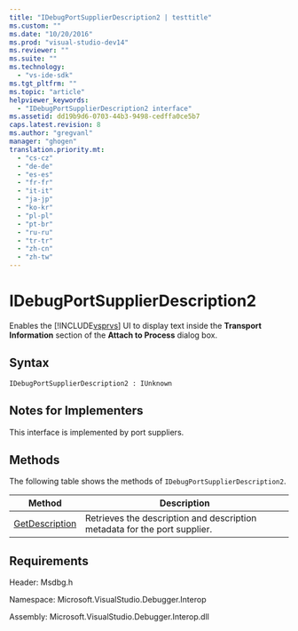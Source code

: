 ```yaml
---
title: "IDebugPortSupplierDescription2 | testtitle"
ms.custom: ""
ms.date: "10/20/2016"
ms.prod: "visual-studio-dev14"
ms.reviewer: ""
ms.suite: ""
ms.technology: 
  - "vs-ide-sdk"
ms.tgt_pltfrm: ""
ms.topic: "article"
helpviewer_keywords: 
  - "IDebugPortSupplierDescription2 interface"
ms.assetid: dd19b9d6-0703-44b3-9498-cedffa0ce5b7
caps.latest.revision: 8
ms.author: "gregvanl"
manager: "ghogen"
translation.priority.mt: 
  - "cs-cz"
  - "de-de"
  - "es-es"
  - "fr-fr"
  - "it-it"
  - "ja-jp"
  - "ko-kr"
  - "pl-pl"
  - "pt-br"
  - "ru-ru"
  - "tr-tr"
  - "zh-cn"
  - "zh-tw"
---
```

# IDebugPortSupplierDescription2
Enables the [!INCLUDE[vsprvs](../code-quality/includes/vsprvs_md.md)] UI to display text inside the **Transport Information** section of the **Attach to Process** dialog box.  
  
## Syntax  
  
```  
IDebugPortSupplierDescription2 : IUnknown  
```  
  
## Notes for Implementers  
 This interface is implemented by port suppliers.  
  
## Methods  
 The following table shows the methods of `IDebugPortSupplierDescription2`.  
  
|Method|Description|  
|------------|-----------------|  
|[GetDescription](../extensibility-debugger-reference/idebugportsupplierdescription2--getdescription.md)|Retrieves the description and description metadata for the port supplier.|  
  
## Requirements  
 Header: Msdbg.h  
  
 Namespace: Microsoft.VisualStudio.Debugger.Interop  
  
 Assembly: Microsoft.VisualStudio.Debugger.Interop.dll